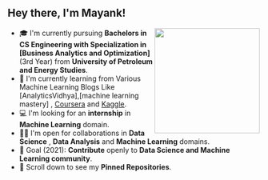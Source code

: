 ## Hey there, I'm Mayank!
<img align='right' src="" width="210">

- 🎓 I'm currently pursuing **Bachelors in CS Engineering with Specialization in [Business Analytics and Optimization]** (3rd Year) from **University of Petroleum and Energy Studies**.
- 🌱 I'm currently learning from Various Machine Learning Blogs Like [AnalyticsVidhya],[machine learning mastery] , [Coursera](https://www.coursera.org/) and [Kaggle](https://www.kaggle.com/).
- 💻 I'm looking for an **internship** in **Machine Learning** domain.
- 🤝🏻 I'm open for collaborations in **Data Science** , **Data Analysis** and **Machine Learning** domains.
- 🎯 Goal (2021): **Contribute** openly to **Data Science and Machine Learning community**.
- 📌 Scroll down to see my **Pinned Repositories**.



